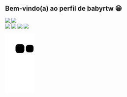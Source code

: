 ## Bem-vindo(a) ao perfil de babyrtw 😁

 <div>
   <a href="https://github.com/babyrtw">
   <img height="180em" src="https://github-readme-stats.vercel.app/api?username=babyrtw&show_icons=true&theme=tokyonight&include_all_commits=true&count_private=true"/>
   <img height="180em" src="https://github-readme-stats.vercel.app/api/top-langs/?username=babyrtw&layout=compact&langs_count=6&theme=tokyonight"/>

</div>

<div> 
  <a href="" target="_blank"><img src="https://img.shields.io/badge/-Instagram-%23E4405F?style=for-the-badge&logo=instagram&logoColor=white" target="_blank"></a>
 <a href="" target="_blank"><img src="https://img.shields.io/badge/Discord-7289DA?style=for-the-badge&logo=discord&logoColor=white" target="_blank"></a> 
  <a href = ""><img src="https://img.shields.io/badge/-Gmail-%23333?style=for-the-badge&logo=gmail&logoColor=white" target="_blank"></a>
  <a href="" target="_blank"><img src="https://img.shields.io/badge/-LinkedIn-%230077B5?style=for-the-badge&logo=linkedin&logoColor=white" target="_blank"></a> 
 
  ![Snake animation](https://github.com/babyrtw/babyrtw/blob/output/github-contribution-grid-snake.svg)

</div>
